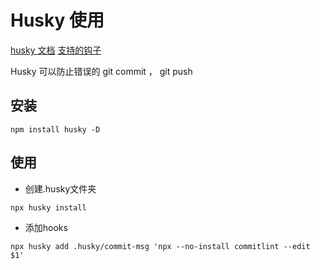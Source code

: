 # Husky 使用

[husky 文档](https://www.breword.com/typicode-husky)
[支持的钩子](https://git-scm.com/docs/githooks)

Husky 可以防止错误的 git commit ， git push

## 安装

```shell
npm install husky -D
```

## 使用

* 创建.husky文件夹

```shell
npx husky install
```

* 添加hooks

```shell
npx husky add .husky/commit-msg 'npx --no-install commitlint --edit $1'
```